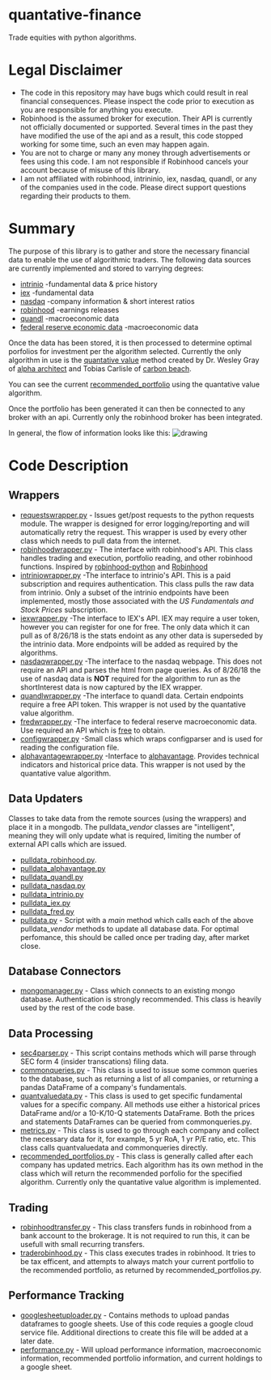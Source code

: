 # quantative-finance
Trade equities with python algorithms.

# Legal Disclaimer
- The code in this repository may have bugs which could result in real financial consequences.  Please inspect the code prior to execution as you are responsible for anything you execute.
- Robinhood is the assumed broker for execution.  Their API is currently not officially documented or supported.  Several times in the past they have modified the use of the api and as a result, this code stopped working for some time, such an even may happen again.
- You are not to charge or many any money through advertisements or fees using this code.  I am not responsible if Robinhood cancels your account because of misuse of this library.
- I am not affiliated with robinhood, intrininio, iex, nasdaq, quandl, or any of the companies used in the code.  Please direct support questions regarding their products to them.

# Summary
The purpose of this library is to gather and store the necessary financial data to enable the use of algorithmic traders.  The following data sources are currently implemented and stored to varrying degrees:
- [intrinio](https://intrinio.com/) -fundamental data & price history
- [iex](https://iextrading.com/) -fundamental data
- [nasdaq](https://www.nasdaq.com/) -company information & short interest ratios
- [robinhood](https://robinhood.com/) -earnings releases
- [quandl](https://www.quandl.com/) -macroeconomic data
- [federal reserve economic data](https://fred.stlouisfed.org/) -macroeconomic data

Once the data has been stored, it is then processed to determine optimal porfolios for investment per the algorithm selected.  Currently the only algorithm in use is the [quantative value](https://www.amazon.com/Quantitative-Value-Web-Site-Practitioners/dp/1118328078) method created by Dr. Wesley Gray of [alpha architect](https://alphaarchitect.com/) and Tobias Carlisle of [carbon beach](http://carbonbeacham.com).

[recommended_portfolio]:https://docs.google.com/spreadsheets/d/e/2PACX-1vT58ZDK65rGm5_jdGMAPKn1WDUdL27H4jYTyJUl9t_5WKmPvdadHyA7luFbnpf_ljTzneSax6lHtJpG/pubhtml?gid=766300694&single=true
You can see the current [recommended_portfolio][recommended_portfolio] using the quantative value algorithm.

Once the portfolio has been generated it can then be connected to any broker with an api.  Currently only the robinhood broker has been integrated.

In general, the flow of information looks like this:
![drawing](https://docs.google.com/drawings/d/1lDbMzVsnxiupsyEsrTXJx_VcnjeB-13cCeJVT6WFQCs/export/png)

# Code Description
## Wrappers
- [requestswrapper.py](src/requestswrapper.py) - Issues get/post requests to the python requests module.  The wrapper is designed for error logging/reporting and will automatically retry the request.  This wrapper is used by every other class which needs to pull data from the internet.  
- [robinhoodwrapper.py](src/robinhoodwrapper.py) - The interface with robinhood's API. This class handles trading and execution, portfolio reading, and other robinhood functions.  Inspired by [robinhood-python](https://github.com/mstrum/robinhood-python) and [Robinhood](https://github.com/sanko/Robinhood)  
- [intriniowrapper.py](src/intriniowrapper.py) -The interface to intrinio's API.  This is a paid subscription and requires authentication.  This class pulls the raw data from intrinio.  Only a subset of the intrinio endpoints have been implemented, mostly those associated with the *US Fundamentals and Stock Prices* subscription.  
- [iexwrapper.py](src/iexwrapper.py) -The interface to IEX's API.  IEX may require a user token, however you can register for one for free.  The only data which it can pull as of 8/26/18 is the stats endoint as any other data is superseded by the intrinio data.  More endpoints will be added as required by the algorithms.  
- [nasdaqwrapper.py](src/nasdaqwrapper.py) -The interface to the nasdaq webpage.  This does not require an API and parses the html from page queries.  As of 8/26/18 the use of nasdaq data is **NOT** required for the algorithm to run as the shortInterest data is now captured by the IEX wrapper.  
- [quandlwrapper.py](src/quandlwrapper.py) -The interface to quandl data.  Certain endpoints require a free API token.  This wrapper is not used by the quantative value algorithm.  
- [fredwrapper.py](src/fredwrapper.py) -The interface to federal reserve macroeconomic data.  Use required an API which is [free](https://research.stlouisfed.org/docs/api/api_key.html) to obtain.  
- [configwrapper.py](src/configwrapper.py) -Small class which wraps configparser and is used for reading the configuration file.  
- [alphavantagewrapper.py](src/alphavantagewrapper.py) -Interface to [alphavantage](https://www.alphavantage.co/).  Provides technical indicators and historical price data.  This wrapper is not used by the quantative value algorithm. 

## Data Updaters
Classes to take data from the remote sources (using the wrappers) and place it in a mongodb.  The pulldata_*vendor* classes are "intelligent", meaning they will only update what is required, limiting the number of external API calls which are issued.   

- [pulldata_robinhood.py](src/pulldata_robinhood.py).  
- [pulldata_alphavantage.py](src/pulldata_alphavantage.py)  
- [pulldata_quandl.py](src/pulldata_quandl.py)  
- [pulldata_nasdaq.py](src/pulldata_nasdaq.py)  
- [pulldata_intrinio.py](src/pulldata_intrinio.py)  
- [pulldata_iex.py](src/pulldata_iex.py)  
- [pulldata_fred.py](src/pulldata_fred.py)  
- [pulldata.py](src/pulldata.py) - Script with a *main* method which calls each of the above pulldata_*vendor* methods to update all database data.  For optimal perfomance, this should be called once per trading day, after market close.

## Database Connectors
- [mongomanager.py](src/mongomanager.py) - Class which connects to an existing mongo database.  Authentication is strongly recommended.  This class is heavily used by the rest of the code base.

## Data Processing
- [sec4parser.py](src/sec4parser.py) - This script contains methods which will parse through SEC form 4 (insider transcations) filing data.  
- [commonqueries.py](src/commonqueries.py) - This class is used to issue some common queries to the database, such as returning a list of all companies, or returning a pandas DataFrame of a company's fundamentals.  
- [quantvaluedata.py](src/quantvaluedata.py) - This class is used to get specific fundamental values for a specific company.  All methods use either a historical prices DataFrame and/or a 10-K/10-Q statements DataFrame.  Both the prices and statements DataFrames can be queried from commonqueries.py.  
- [metrics.py](src/metrics.py) - This class is used to go through each company and collect the necessary data for it, for example, 5 yr RoA, 1 yr P/E ratio, etc.  This class calls quantvaluedata and commonqueries directly.  
- [recommended_portfolios.py](src/recommended_portfolios.py) - This class is generally called after each company has updated metrics.  Each algorithm has its own method in the class which will return the recommended porfolio for the specified algorithm.  Currently only the quantative value algorithm is implemented.

## Trading
- [robinhoodtransfer.py](src/robinhoodtransfer.py) - This class transfers funds in robinhood from a bank account to the brokerage.  It is not required to run this, it can be usefull with small recurring transfers.  
- [traderobinhood.py](src/traderobinhood.py) - This class executes trades in robinhood.  It tries to be tax efficent, and attempts to always match your current portfolio to the recommended portfolio, as returned by recommended_portfolios.py.  

## Performance Tracking
- [googlesheetuploader.py](src/googlesheetuploader.py) - Contains methods to upload pandas dataframes to google sheets.  Use of this code requies a google cloud service file.  Additional directions to create this file will be added at a later date.  
- [performance.py](src/performance.py) - Will upload performance information, macroeconomic information, recommended portfolio information, and current holdings to a google sheet.  